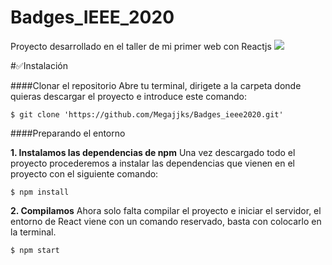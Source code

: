 # Badges_IEEE_2020
Proyecto desarrollado en el taller de mi primer web con Reactjs
![](https://jujoru.es/wp-content/uploads/2018/12/2856694f0e244b9-750x375.jpg)


#✅Instalación


####Clonar el repositorio
Abre tu terminal, dirigete a la carpeta donde quieras descargar el proyecto e introduce este comando:
~~~
$ git clone 'https://github.com/Megajjks/Badges_ieee2020.git'
~~~

####Preparando el entorno

**1. Instalamos las dependencias de npm**
Una vez descargado todo el proyecto procederemos a instalar las dependencias que vienen en el proyecto con el siguiente comando:
~~~
$ npm install
~~~

**2. Compilamos**
Ahora solo falta compilar el proyecto e iniciar el servidor, el entorno de React viene con un comando reservado, basta con colocarlo en la terminal.
~~~
$ npm start
~~~

